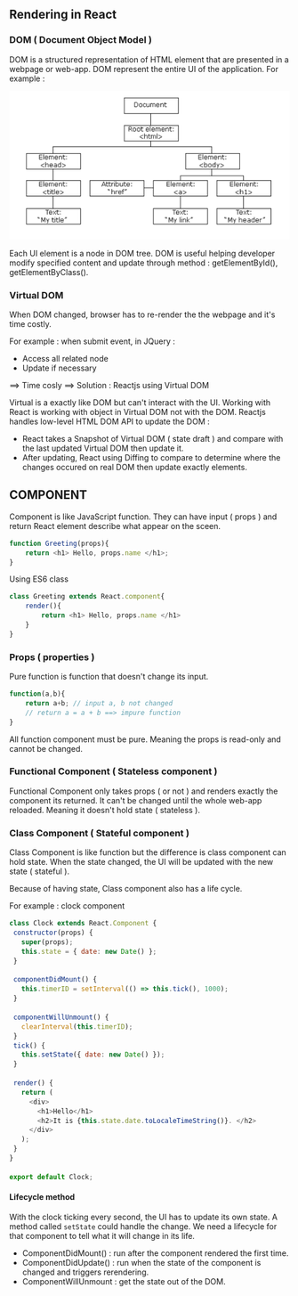 ## Rendering in React 
### DOM ( Document Object Model )
DOM is a structured representation of HTML element that are presented in a webpage or web-app. DOM represent the entire UI of the application. For example :

![DOM example](Image\DOM_example.PNG "DOM example")

Each UI element is a node in DOM tree. DOM is useful  helping developer modify specified content and update through method : getElementById(), getElementByClass(). 

### Virtual DOM
When DOM changed, browser has to re-render the the webpage and it's time costly.

For example : when submit event, in JQuery :
- Access all related node
- Update if necessary

==> Time cosly ==> Solution : Reactjs using Virtual DOM

Virtual is a exactly like DOM but can't interact with the UI. Working with React is working with object in Virtual DOM not with the DOM. Reactjs handles low-level HTML DOM API to update the DOM :

- React takes a Snapshot of Virtual DOM ( state draft ) and compare with the last updated Virtual DOM then update it.
- After updating, React using Diffing to compare to determine where the changes occured on real DOM then update exactly elements.

## COMPONENT
Component is like JavaScript function. They can have input ( props ) and return React element describe what appear on the sceen.

```JavaScript
function Greeting(props){
    return <h1> Hello, props.name </h1>;
}
```
Using ES6 class
```JavaScript
class Greeting extends React.component{
    render(){
        return <h1> Hello, props.name </h1>
    }
}
```
### Props ( properties )

Pure function is function that doesn't change its input.

```JavaScript
function(a,b){
    return a+b; // input a, b not changed
    // return a = a + b ==> impure function
}
```
All function component must be pure. Meaning the props is read-only and cannot be changed.
### Functional Component ( Stateless component )

Functional Component only takes props ( or not ) and renders exactly the component its returned. It can't be changed until the whole web-app reloaded. Meaning it doesn't hold state ( stateless ).

### Class Component ( Stateful component )

Class Component is like function but the difference is class component can hold state. When the state changed, the UI will be updated with the new state ( stateful ).

Because of having state, Class component also has a life cycle.

 For example : clock component

 ```javascript
 class Clock extends React.Component {
  constructor(props) {
    super(props);
    this.state = { date: new Date() };
  }

  componentDidMount() {
    this.timerID = setInterval(() => this.tick(), 1000);
  }

  componentWillUnmount() {
    clearInterval(this.timerID);
  }
  tick() {
    this.setState({ date: new Date() });
  }

  render() {
    return (
      <div>
        <h1>Hello</h1>
        <h2>It is {this.state.date.toLocaleTimeString()}. </h2>
      </div>
    );
  }
}

export default Clock;

```

#### Lifecycle method

With the clock ticking every second, the UI has to update its own state. A method called ``` setState ``` could handle the change. We need a lifecycle for that component to tell what it will change in its life.

- ComponentDidMount() : run after the component rendered the first time.
- ComponentDidUpdate() : run when the state of the component is changed and triggers rerendering.
- ComponentWillUnmount : get the state out of the DOM.



